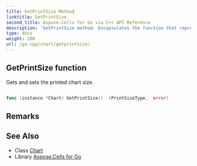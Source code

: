 ```yaml
---
title: GetPrintSize Method 
linktitle: GetPrintSize
second_title: Aspose.Cells for Go via C++ API Reference
description: 'GetPrintSize method. Encapsulates the function that represents getprintsize in Go.'
type: docs
weight: 200
url: /go-cpp/chart/getprintsize/
---
```


## GetPrintSize function

Gets and sets the printed chart size.

```go

func (instance *Chart) GetPrintSize()  (PrintSizeType,  error) 

```

## Remarks


## See Also

* Class [Chart](../)
* Library [Aspose.Cells for Go](../../)
